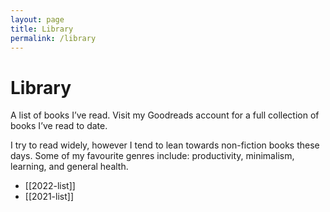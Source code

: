 ```yaml
---
layout: page
title: Library
permalink: /library
---
```


# Library

A list of books I’ve read. Visit my Goodreads account for a full collection of books I’ve read to date.

I try to read widely, however I tend to lean towards non-fiction books these days. Some of my favourite genres include: productivity, minimalism, learning, and general health.

- [[2022-list]]
- [[2021-list]]

<style>
  .wrapper {
    max-width: 54em;
  }
</style>